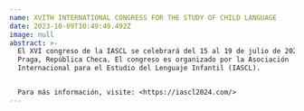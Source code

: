```yaml
---
name: XVITH INTERNATIONAL CONGRESS FOR THE STUDY OF CHILD LANGUAGE
date: 2023-10-09T10:49:49.492Z
image: null
abstract: >-
  El XVI congreso de la IASCL se celebrará del 15 al 19 de julio de 2024 en
  Praga, República Checa. El congreso es organizado por la Asociación
  Internacional para el Estudio del Lenguaje Infantil (IASCL). 


  Para más información, visite: <https://iascl2024.com/>
---
```

